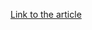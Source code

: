 [Link to the article](https://thehackernews.com/2025/01/thn-weekly-recap-top-cybersecurity_20.html)
